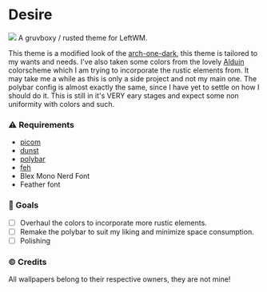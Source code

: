 # Desire

![](https://github.com/copypasteonly/Desire/blob/master/preview.png?raw=true)
A gruvboxy / rusted theme for LeftWM.

This theme is a modified look of the [arch-one-dark](https://github.com/jamesbaker1901/leftwm-arch-one-dark), this theme is tailored to my wants and needs. I've also taken some colors from the lovely [Alduin](https://github.com/AlessandroYorba/Alduin) colorscheme which I am trying to incorporate the rustic elements from. It may take me a while as this is only a side project and not my main one. The polybar config is almost exactly the same, since I have yet to settle on how I should do it. This is still in it's VERY eary stages and expect some non uniformity with colors and such.

### :warning: Requirements
* [picom](https://wiki.archlinux.org/title/picom)
* [dunst](https://wiki.archlinux.org/title/dunst)
* [polybar](https://wiki.archlinux.org/title/Polybar)
* [feh](https://wiki.archlinux.org/title/feh)
* Blex Mono Nerd Font
* Feather font 

### :dart: Goals
- [ ] Overhaul the colors to incorporate more rustic elements.
- [ ] Remake the polybar to suit my liking and minimize space consumption.
- [ ] Polishing

### :copyright: Credits
All wallpapers belong to their respective owners, they are not mine!


